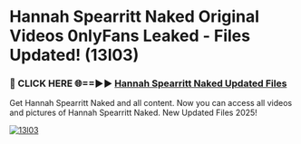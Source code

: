 # Hannah Spearritt Naked Original Videos 0nlyFans Leaked - Files Updated! (13l03)

<h3>🔴 CLICK HERE 🌐==►► <a href="https://tinyurl.com/up5wt9bj" rel="nofollow">Hannah Spearritt Naked Updated Files</a></h3>

Get Hannah Spearritt Naked and all content. Now you can access all videos and pictures of Hannah Spearritt Naked. New Updated Files 2025!

[![13l03](https://i.imgur.com/ABiUzMV.gif)](https://tinyurl.com/up5wt9bj)
